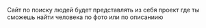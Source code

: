 Сайт по поиску людей будет представлять из себя проект где ты сможешь найти человека по фото или по описаниию
